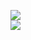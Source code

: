 [![](https://img.shields.io/badge/Made%20With-Github%20Spray-lightgrey.svg?style=for-the-badge&logo=github)](https://github.com/Annihil/github-spray#10779)  
[![](https://i.imgur.com/2DrTn0Z.gif)](https://github.com/Annihil/github-spray)